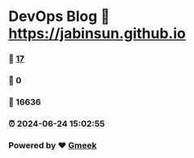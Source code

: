 # DevOps Blog :link: https://jabinsun.github.io 
### :page_facing_up: [17](https://jabinsun.github.io/tag.html) 
### :speech_balloon: 0 
### :hibiscus: 16636 
### :alarm_clock: 2024-06-24 15:02:55 
### Powered by :heart: [Gmeek](https://github.com/Meekdai/Gmeek)
